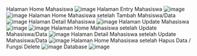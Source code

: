 Halaman Home Mahasiswa
![image](https://github.com/user-attachments/assets/14c5e86a-2f48-46cb-a319-46975285e448)
Halaman Entry Mahasiswa
![image](https://github.com/user-attachments/assets/5a1bc1dd-2fa5-4230-8edf-f43ffa3ee3ac)
![image](https://github.com/user-attachments/assets/2d0d5d20-e718-458d-980d-34a66a14ec1f)
Halaman Home Mahasiswa setelah Tambah Mahsiswa/Data
![image](https://github.com/user-attachments/assets/c51b5e23-d7b4-44c1-ba85-3918a54e4b34)
Halaman Detail Mahasiswa
![image](https://github.com/user-attachments/assets/e1425f1e-fd02-4ab0-9f78-9ef0a81cf91d)
Halaman Update Mahasiswa
![image](https://github.com/user-attachments/assets/72a31c71-b5bd-409e-bd04-ce8d30ae046b)
![image](https://github.com/user-attachments/assets/d44badb8-c4c3-479b-8664-29e83a5ea1c2)
Halaman Home Mahasiswa setelah Update Mahasiswa/Data
![image](https://github.com/user-attachments/assets/f492a846-af83-4eb8-b967-dba914d846d8)
Halaman Detail Mahasiswa setelah Update Mahasiswa/Data
![image](https://github.com/user-attachments/assets/ad04b7b8-fd5c-49d9-8aed-5335926fe5de)
Halaman Home Mahasiswa setelah Hapus Data / Fungsi Delete
![image](https://github.com/user-attachments/assets/b759e8ea-3d7e-4caa-8f60-3b65cf63e36b)
Database
![image](https://github.com/user-attachments/assets/ee09a290-824d-42f8-b0f8-945de88b0ec7)

